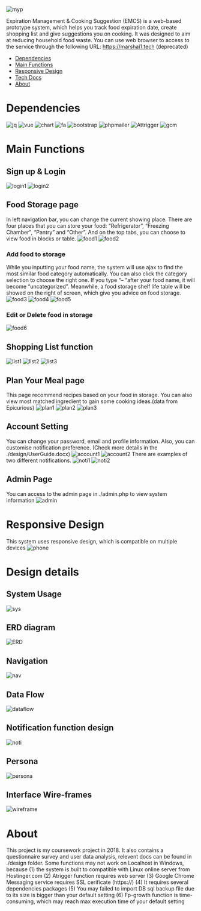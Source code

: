 ![myp](https://badgen.net/badge/2018/Archived/?color=grey&icon=github)

Expiration Management & Cooking Suggestion (EMCS) is a web-based prototype system, which helps you track food expiration date, create shopping list and give suggestions you on cooking. It was designed to aim at reducing household food waste. You can use web browser to access to the service through the following URL: https://marshal1.tech (deprecated)
- [Dependencies](#dependencies)
- [Main Functions](#mainfunctions)
- [Responsive Design](#phone)
- [Tech Docs](#design)
- [About](#about)
    
  
  
# Dependencies
![jq](https://badgen.net/badge/jQuery/v3.2.1/?color=yellow)
![vue](https://badgen.net/badge/Vue.js/v2.5.13/?color=yellow)
![chart](https://badgen.net/badge/Chart.js/v2.5.0/?color=yellow)
![fa](https://badgen.net/badge/FontAwesome.css/v4.7.0/?color=blue)
![bootstrap](https://badgen.net/badge/Bootstrap/v3.3.7/?color=pink)
![phpmailer](https://badgen.net/badge/PHPMailer/v5.5/?color=green)
![Attrigger](https://badgen.net/badge/Attrigger/v0.1.1/?color=green)
![gcm](https://badgen.net/badge/GoogleCloudMessaging/deprecated/?color=red)
<a name="mainfunctions"></a>
# Main Functions
<a name="login"></a>
## Sign up & Login
![login1](/screenshots/pc/login.png) 
![login2](https://github.com/MarshallCN/EMCS/blob/master/screenshots/pc/login%20new%20user.png) 
<a name="fs"></a>
## Food Storage page
In left navigation bar, you can change the current showing place. There are four places that you can store your food: “Refrigerator”, “Freezing Chamber”, “Pantry” and “Other”. And on the top tabs, you can choose to view food in blocks or table.
![food1](https://github.com/MarshallCN/EMCS/blob/master/screenshots/pc/all%20food%20block.png) 
![food2](https://github.com/MarshallCN/EMCS/blob/master/screenshots/pc/all%20food%20table.png) 
<a name="add"></a>
### Add food to storage
While you inputting your food name, the system will use ajax to find the most similar food category automatically. You can also click the category selection to choose the right one. If you type “– “after your food name, it will become “uncategorized”. Meanwhile, a food storage shelf life table will be showed on the right of screen, which give you advice on food storage. 
![food3](https://github.com/MarshallCN/EMCS/blob/master/screenshots/pc/add%20food%201.png) 
![food4](https://github.com/MarshallCN/EMCS/blob/master/screenshots/pc/add%20food%202.png) 
![food5](https://github.com/MarshallCN/EMCS/blob/master/screenshots/pc/add%20food%203.png) 
<a name="edit"></a>
### Edit or Delete food in storage
![food6](https://github.com/MarshallCN/EMCS/blob/master/screenshots/pc/edit%20food.png) 
<a name="list"></a>
## Shopping List function
![list1](https://github.com/MarshallCN/EMCS/blob/master/screenshots/pc/shopping%20list%201.png)
![list2](https://github.com/MarshallCN/EMCS/blob/master/screenshots/pc/shopping%20list%202.png)
![list3](https://github.com/MarshallCN/EMCS/blob/master/screenshots/pc/shopping%20list%203.png)
<a name="plan"></a>
## Plan Your Meal page
This page recommend recipes based on your food in storage. You can also view most matched ingredient to gain some cooking ideas.(data from Epicurious)
![plan1](https://github.com/MarshallCN/EMCS/blob/master/screenshots/pc/Meal%20Plan%20recipes.png)
![plan2](https://github.com/MarshallCN/EMCS/blob/master/screenshots/pc/Meal%20Plan%20recipes%20detail.png)
![plan3](https://github.com/MarshallCN/EMCS/blob/master/screenshots/pc/Meal%20Plan%20recipes%20inspiration.png)
<a name="account"></a>
## Account Setting
You can change your password, email and profile information. Also, you can customise notification preference. (Check more details in the ./design/UserGuide.docx)
![account1](https://github.com/MarshallCN/EMCS/blob/master/screenshots/pc/setting%20account.png)
![account2](https://github.com/MarshallCN/EMCS/blob/master/screenshots/pc/setting%20preferences.png)
There are examples of two different notifications.
![noti1](https://github.com/MarshallCN/EMCS/blob/master/screenshots/pc/notification%20chrome.png)
![noti2](https://github.com/MarshallCN/EMCS/blob/master/screenshots/pc/notification%20email.png)
<a name="admin"></a>
## Admin Page
You can access to the admin page in ./admin.php to view system information
![admin](https://github.com/MarshallCN/EMCS/blob/master/screenshots/pc/admin.png)
<a name="phone"></a>
# Responsive Design
This system uses responsive design, which is compatible on multiple devices
![phone](https://github.com/MarshallCN/EMCS/blob/master/screenshots/phone/combined.jpg)

<a name="design"></a>
# Design details
<a name="sys"></a>
## System Usage
![sys](https://github.com/MarshallCN/EMCS/blob/master/design/system%20rationale.png)
<a name="erd"></a>
## ERD diagram
![ERD](https://github.com/MarshallCN/EMCS/blob/master/design/ERD_FINAL.png)
<a name="nav"></a>
## Navigation
![nav](https://github.com/MarshallCN/EMCS/blob/master/design/Navigation.png)
<a name="df"></a>
## Data Flow
![dataflow](https://github.com/MarshallCN/EMCS/blob/master/design/data%20flow.png)
<a name="noti"></a>
## Notification function design
![noti](https://github.com/MarshallCN/EMCS/blob/master/design/Noti.png)
<a name="persona"></a>
## Persona
![persona](https://github.com/MarshallCN/EMCS/blob/master/design/Persona.jpg)
<a name="wf"></a>
## Interface Wire-frames
![wireframe](https://github.com/MarshallCN/EMCS/blob/master/design/Interface%20wireframes/interface.png)

<a name="about"></a>
# About
This project is my coursework project in 2018. It also contains a questionnaire survey and user data analysis, relevent docs can be found in ./design folder.
Some functions may not work on Localhost in Windows, because
	(1) the system is built to compatible with Linux online server from Hostinger.com
	(2) Atrigger function requires web server
	(3) Google Chrome Messaging service requires SSL cerificate (https://)
	(4) It requires several dependencies packages
	(5) You may failed to import DB sql backup file due to its size is bigger than your default setting
	(6) Fp-growth function is time-consuming, which may reach max execution time of your default setting
